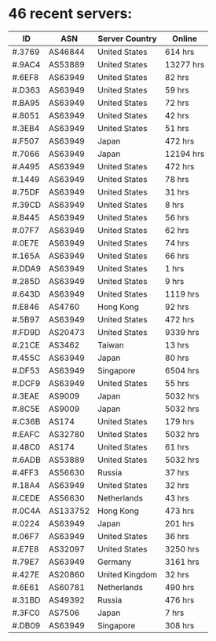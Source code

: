 # 46 recent servers:

| ID | ASN | Server Country | Online |
| ------ | ------ | ------ | ------ |
| #.3769 | AS46844 | United States | 614 hrs |
| #.9AC4 | AS53889 | United States | 13277 hrs |
| #.6EF8 | AS63949 | United States | 82 hrs |
| #.D363 | AS63949 | United States | 59 hrs |
| #.BA95 | AS63949 | United States | 72 hrs |
| #.8051 | AS63949 | United States | 42 hrs |
| #.3EB4 | AS63949 | United States | 51 hrs |
| #.F507 | AS63949 | Japan | 472 hrs |
| #.7066 | AS63949 | Japan | 12194 hrs |
| #.A495 | AS63949 | United States | 472 hrs |
| #.1449 | AS63949 | United States | 78 hrs |
| #.75DF | AS63949 | United States | 31 hrs |
| #.39CD | AS63949 | United States | 8 hrs |
| #.B445 | AS63949 | United States | 56 hrs |
| #.07F7 | AS63949 | United States | 62 hrs |
| #.0E7E | AS63949 | United States | 74 hrs |
| #.165A | AS63949 | United States | 66 hrs |
| #.DDA9 | AS63949 | United States | 1 hrs |
| #.285D | AS63949 | United States | 9 hrs |
| #.643D | AS63949 | United States | 1119 hrs |
| #.E846 | AS4760 | Hong Kong | 92 hrs |
| #.5B97 | AS63949 | United States | 472 hrs |
| #.FD9D | AS20473 | United States | 9339 hrs |
| #.21CE | AS3462 | Taiwan | 13 hrs |
| #.455C | AS63949 | Japan | 80 hrs |
| #.DF53 | AS63949 | Singapore | 6504 hrs |
| #.DCF9 | AS63949 | United States | 55 hrs |
| #.3EAE | AS9009 | Japan | 5032 hrs |
| #.8C5E | AS9009 | Japan | 5032 hrs |
| #.C36B | AS174 | United States | 179 hrs |
| #.EAFC | AS32780 | United States | 5032 hrs |
| #.48C0 | AS174 | United States | 61 hrs |
| #.6ADB | AS53889 | United States | 5032 hrs |
| #.4FF3 | AS56630 | Russia | 37 hrs |
| #.18A4 | AS63949 | United States | 32 hrs |
| #.CEDE | AS56630 | Netherlands | 43 hrs |
| #.0C4A | AS133752 | Hong Kong | 473 hrs |
| #.0224 | AS63949 | Japan | 201 hrs |
| #.06F7 | AS63949 | United States | 36 hrs |
| #.E7E8 | AS32097 | United States | 3250 hrs |
| #.79E7 | AS63949 | Germany | 3161 hrs |
| #.427E | AS20860 | United Kingdom | 32 hrs |
| #.6E61 | AS60781 | Netherlands | 490 hrs |
| #.31BD | AS49392 | Russia | 476 hrs |
| #.3FC0 | AS7506 | Japan | 7 hrs |
| #.DB09 | AS63949 | Singapore | 308 hrs |

